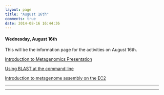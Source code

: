 ```yaml
---
layout: page
title: "August 16th"
comments: true
date: 2014-08-16 16:44:36
---
```


#### Wednesday, August 16th

This will be the information page for the activities on August 16th.

[Introduction to Metagenomics Presentation]()

[Using BLAST at the command line]()

[Introduction to metagenome assembly on the EC2]()

-----------------------------------------------
-----------------------------------------------
